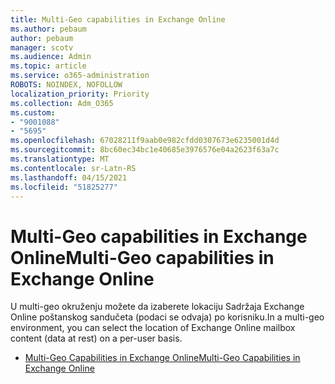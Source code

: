```yaml
---
title: Multi-Geo capabilities in Exchange Online
ms.author: pebaum
author: pebaum
manager: scotv
ms.audience: Admin
ms.topic: article
ms.service: o365-administration
ROBOTS: NOINDEX, NOFOLLOW
localization_priority: Priority
ms.collection: Adm_O365
ms.custom:
- "9001088"
- "5695"
ms.openlocfilehash: 67028211f9aab0e982cfdd0307673e6235001d4d
ms.sourcegitcommit: 8bc60ec34bc1e40685e3976576e04a2623f63a7c
ms.translationtype: MT
ms.contentlocale: sr-Latn-RS
ms.lasthandoff: 04/15/2021
ms.locfileid: "51825277"
---
```

# <a name="multi-geo-capabilities-in-exchange-online"></a><span data-ttu-id="817a8-102">Multi-Geo capabilities in Exchange Online</span><span class="sxs-lookup"><span data-stu-id="817a8-102">Multi-Geo capabilities in Exchange Online</span></span>

<span data-ttu-id="817a8-103">U multi-geo okruženju možete da izaberete lokaciju Sadržaja Exchange Online poštanskog sandučeta (podaci se odvaja) po korisniku.</span><span class="sxs-lookup"><span data-stu-id="817a8-103">In a multi-geo environment, you can select the location of Exchange Online mailbox content (data at rest) on a per-user basis.</span></span>
- [<span data-ttu-id="817a8-104">Multi-Geo Capabilities in Exchange Online</span><span class="sxs-lookup"><span data-stu-id="817a8-104">Multi-Geo Capabilities in Exchange Online</span></span>](https://docs.microsoft.com/office365/enterprise/multi-geo-capabilities-in-exchange-online)
